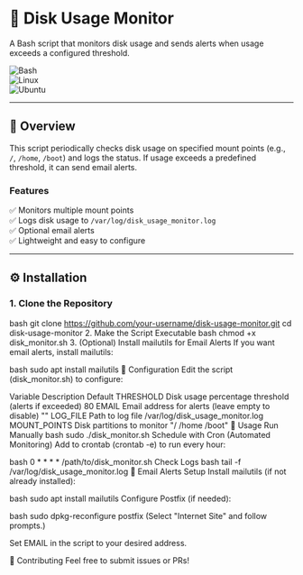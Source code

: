 # 🚀 Disk Usage Monitor  

A Bash script that monitors disk usage and sends alerts when usage exceeds a configured threshold.  

![Bash](https://img.shields.io/badge/-Bash-%234EAA25?logo=gnu-bash&logoColor=white)  
![Linux](https://img.shields.io/badge/-Linux-%23FCC624?logo=linux&logoColor=black)  
![Ubuntu](https://img.shields.io/badge/-Ubuntu-%23E95420?logo=ubuntu&logoColor=white)  

---

## 📖 Overview  

This script periodically checks disk usage on specified mount points (e.g., `/`, `/home`, `/boot`) and logs the status. If usage exceeds a predefined threshold, it can send email alerts.  

### Features  
✅ Monitors multiple mount points  
✅ Logs disk usage to `/var/log/disk_usage_monitor.log`  
✅ Optional email alerts  
✅ Lightweight and easy to configure  

---

## ⚙️ Installation  

### 1. Clone the Repository  
bash
git clone https://github.com/your-username/disk-usage-monitor.git
cd disk-usage-monitor
2. Make the Script Executable
bash
chmod +x disk_monitor.sh
3. (Optional) Install mailutils for Email Alerts
If you want email alerts, install mailutils:

bash
sudo apt install mailutils
🔧 Configuration
Edit the script (disk_monitor.sh) to configure:

Variable	Description	Default
THRESHOLD	Disk usage percentage threshold (alerts if exceeded)	80
EMAIL	Email address for alerts (leave empty to disable)	""
LOG_FILE	Path to log file	/var/log/disk_usage_monitor.log
MOUNT_POINTS	Disk partitions to monitor	"/ /home /boot"
🚦 Usage
Run Manually
bash
sudo ./disk_monitor.sh
Schedule with Cron (Automated Monitoring)
Add to crontab (crontab -e) to run every hour:

bash
0 * * * * /path/to/disk_monitor.sh
Check Logs
bash
tail -f /var/log/disk_usage_monitor.log
📧 Email Alerts Setup
Install mailutils (if not already installed):

bash
sudo apt install mailutils
Configure Postfix (if needed):

bash
sudo dpkg-reconfigure postfix
(Select "Internet Site" and follow prompts.)

Set EMAIL in the script to your desired address.

🤝 Contributing
Feel free to submit issues or PRs!
